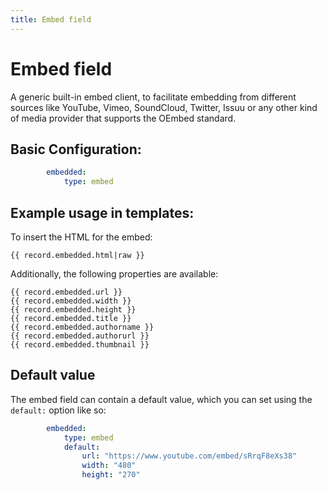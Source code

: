 ```yaml
---
title: Embed field
---
```

Embed field
===========

A generic built-in embed client, to facilitate embedding from different sources
like YouTube, Vimeo, SoundCloud, Twitter, Issuu or any other kind of media
provider that supports the OEmbed standard.


## Basic Configuration:

```yaml
        embedded:
            type: embed
```

## Example usage in templates:

To insert the HTML for the embed:

```twig
{{ record.embedded.html|raw }}
```

Additionally, the following properties are available:

```twig
{{ record.embedded.url }}
{{ record.embedded.width }}
{{ record.embedded.height }}
{{ record.embedded.title }}
{{ record.embedded.authorname }}
{{ record.embedded.authorurl }}
{{ record.embedded.thumbnail }}
```

## Default value

The embed field can contain a default value, which you can set using the
`default:` option like so:

```yaml
        embedded:
            type: embed
            default:
                url: "https://www.youtube.com/embed/sRrqF8eXs38"
                width: "480"
                height: "270"
```